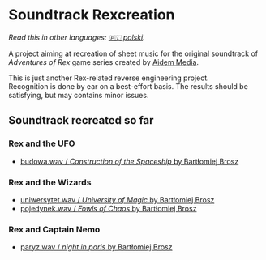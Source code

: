 # Soundtrack Rexcreation

*Read this in other languages: [🇵🇱 polski](README.pl.md).*

A project aiming at recreation of sheet music for the original soundtrack of *Adventures of Rex* game series created by [Aidem Media](https://boombit.com/).

This is just another Rex-related reverse engineering project.  
Recognition is done by ear on a best-effort basis. The results should be satisfying, but may contains minor issues.

## Soundtrack recreated so far

### Rex and the UFO

- [budowa.wav / *Construction of the Spaceship* by Bartłomiej Brosz](https://github.com/soundtrack-rexcreation/UFO_budowa)

### Rex and the Wizards

- [uniwersytet.wav / *University of Magic* by Bartłomiej Brosz](https://github.com/soundtrack-rexcreation/Wizards_uniwersytet)
- [pojedynek.wav / *Fowls of Chaos* by Bartłomiej Brosz](https://github.com/soundtrack-rexcreation/Wizards_pojedynek)

### Rex and Captain Nemo

- [paryz.wav / *night in paris* by Bartłomiej Brosz](https://github.com/soundtrack-rexcreation/Nemo_paryz)
